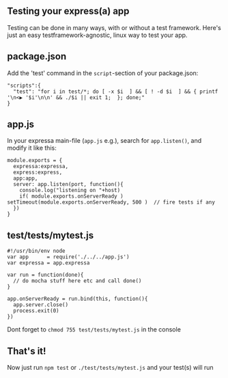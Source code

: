 ## Testing your express(a) app

Testing can be done in many ways, with or without a test framework.
Here's just an easy testframework-agnostic, linux way to test your app.

## package.json

Add the 'test' command in the `script`-section of your package.json:

    "scripts":{
      "test": "for i in test/*; do [ -x $i  ] && [ ! -d $i  ] && { printf '\n<▶ '$i'\n\n' && ./$i || exit 1;  }; done;"
    }

## app.js 

In your expressa main-file (`app.js` e.g.), search for `app.listen()`, and modify it like this:

    module.exports = { 
      expressa:expressa, 
      express:express, 
      app:app, 
      server: app.listen(port, function(){
        console.log("listening on "+host)
        if( module.exports.onServerReady ) setTimeout(module.exports.onServerReady, 500 )  // fire tests if any
      })
    }

## test/tests/mytest.js

    #!/usr/bin/env node                                                                                                                                                                                                                
    var app      = require('./../../app.js')     
    var expressa = app.expressa

    var run = function(done){
      // do mocha stuff here etc and call done()  
    }

    app.onServerReady = run.bind(this, function(){
      app.server.close()
      process.exit(0)
    }) 

Dont forget to `chmod 755 test/tests/mytest.js` in the console 

## That's it!

Now just run `npm test` or `./test/tests/mytest.js` and your test(s) will run
